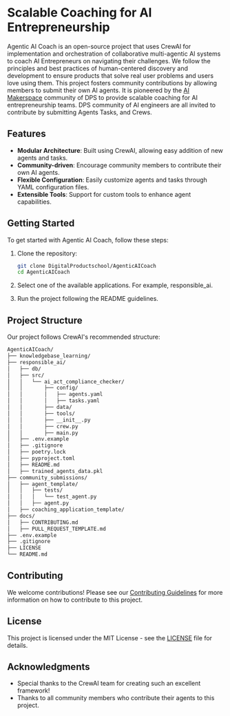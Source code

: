 # Scalable Coaching for AI Entrepreneurship

Agentic AI Coach is an open-source project that uses CrewAI for implementation and orchestration of collaborative multi-agentic AI systems to coach AI Entrepreneurs on navigating their challenges. We follow the principles and best practices of human-centered discovery and development to ensure products that solve real user problems and users love using them. This project fosters community contributions by allowing members to submit their own AI agents. 
It is pioneered by the [AI Makerspace](https://github.com/DigitalProductschool/AI-Makerspace) community of DPS to provide scalable coaching for AI entrepreneurship teams. DPS community of AI engineers are all invited to contribute by submitting Agents Tasks, and Crews.

## Features

- **Modular Architecture**: Built using CrewAI, allowing easy addition of new agents and tasks.
- **Community-driven**: Encourage community members to contribute their own AI agents.
- **Flexible Configuration**: Easily customize agents and tasks through YAML configuration files.
- **Extensible Tools**: Support for custom tools to enhance agent capabilities.

## Getting Started

To get started with Agentic AI Coach, follow these steps:

1. Clone the repository:
   ```sh
   git clone DigitalProductschool/AgenticAICoach
   cd AgenticAICoach

2. Select one of the available applications. For example, responsible_ai.  

3. Run the project following the README guidelines. 

## Project Structure
Our project follows CrewAI's recommended structure:
```bash 
AgenticAICoach/
├── knowledgebase_learning/
├── responsible_ai/
│   ├── db/
│   ├── src/
│   │   └── ai_act_compliance_checker/
│   │       ├── config/
│   │       │   ├── agents.yaml
│   │       │   ├── tasks.yaml
│   │       ├── data/
│   │       ├── tools/
│   │       ├── __init__.py
│   │       ├── crew.py
│   │       ├── main.py
│   ├── .env.example
│   ├── .gitignore
│   ├── poetry.lock
│   ├── pyproject.toml
│   ├── README.md
│   ├── trained_agents_data.pkl
├── community_submissions/
│   ├── agent_template/
│   │   ├── tests/
│   │   │   └── test_agent.py
│   │   ├── agent.py
│   ├── coaching_application_template/
├── docs/
│   ├── CONTRIBUTING.md
│   ├── PULL_REQUEST_TEMPLATE.md
├── .env.example
├── .gitignore
├── LICENSE
└── README.md
```

## Contributing

We welcome contributions! Please see our [Contributing Guidelines](docs/CONTRIBUTING.md) for more information on how to contribute to this project.

## License

This project is licensed under the MIT License - see the [LICENSE](LICENSE) file for details.

## Acknowledgments

- Special thanks to the CrewAI team for creating such an excellent framework!
- Thanks to all community members who contribute their agents to this project.


